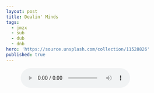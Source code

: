 ```yaml
---
layout: post
title: Dealin' Minds
tags:
  - jmzx
  - sub
  - dub
  - dnb
hero: 'https://source.unsplash.com/collection/11528826'
published: true
---
```

<figure>
    <audio
        controls
        src="/uploads/audio/01_Integration.m4a">
            Your browser does not support the
            <code>audio</code> element.
    </audio>
</figure>

